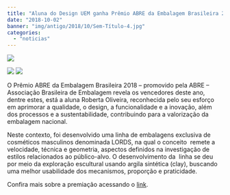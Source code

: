 ```yaml
---
title: "Aluna do Design UEM ganha Prêmio ABRE da Embalagem Brasileira 2018"
date: "2018-10-02"
banner: "img/antigo/2018/10/Sem-Título-4.jpg"
categories: 
  - "noticias"
---
```


[![](/img/antigo/2018/10/Sem-Título-4.jpg)](/img/antigo/2018/10/Sem-Título-4.jpg)

![](/img/antigo/2018/10/44252950024_c27fdc9ae0_o-632x421.jpg) ![](/img/antigo/2018/10/44923777742_5a2dd55d9e_o-632x421.jpg)

O Prêmio ABRE da Embalagem Brasileira 2018 – promovido pela ABRE – Associação Brasileira de Embalagem revela os vencedores deste ano, dentre estes, está a aluna Roberta Oliveira, reconhecida pelo seu esforço em aprimorar a qualidade, o design, a funcionalidade e a inovação, além dos processos e a sustentabilidade, contribuindo para a valorização da embalagem nacional.

Neste contexto, foi desenvolvido uma linha de embalagens exclusiva de cosméticos masculinos denominada LORDS, na qual o conceito  remete a velocidade, técnica e geometria, aspectos definidos na investigação de estilos relacionados ao público-alvo. O desenvolvimento da  linha se deu por meio da exploração escultural usando argila sintética (clay), buscando uma melhor usabilidade dos mecanismos, proporção e praticidade.

Confira mais sobre a premiação acessando o [link](http://www.premioabre.org.br/vencedores_ouro.php).
